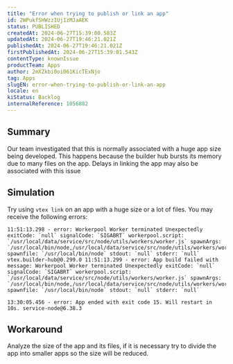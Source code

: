 ```yaml
---
title: "Error when trying to publish or link an app"
id: 2WPukfSHWzzIUjIzMJaAEK
status: PUBLISHED
createdAt: 2024-06-27T15:39:00.583Z
updatedAt: 2024-06-27T19:46:21.021Z
publishedAt: 2024-06-27T19:46:21.021Z
firstPublishedAt: 2024-06-27T15:39:01.543Z
contentType: knownIssue
productTeam: Apps
author: 2mXZkbi0oi061KicTExNjo
tag: Apps
slugEN: error-when-trying-to-publish-or-link-an-app
locale: en
kiStatus: Backlog
internalReference: 1056882
---
```


## Summary


Our team investigated that this is normally associated with a huge app size being developed. This happens because the builder hub bursts its memory due to many files on the app. Delays in linking the app may also be associated with this issue


##

## Simulation


Try using `vtex link` on an app with a huge size or a lot of files. You may receive the following errors:

    11:51:13.298 - error: Workerpool Worker terminated Unexpectedly exitCode: `null` signalCode: `SIGABRT` workerpool.script: `/usr/local/data/service/src/node/utils/workers/worker.js` spawnArgs: `/usr/local/bin/node,/usr/local/data/service/src/node/utils/workers/worker.js` spawnfile: `/usr/local/bin/node` stdout: `null` stderr: `null` vtex.builder-hub@0.299.0 11:51:13.299 - error: App build failed with message: Workerpool Worker terminated Unexpectedly exitCode: `null` signalCode: `SIGABRT` workerpool.script: `/usr/local/data/service/src/node/utils/workers/worker.js` spawnArgs: `/usr/local/bin/node,/usr/local/data/service/src/node/utils/workers/worker.js` spawnfile: `/usr/local/bin/node` stdout: `null` stderr: `null`

    13:30:05.456 - error: App ended with exit code 15. Will restart in 10s. service-node@6.38.3



##

## Workaround


Analyze the size of the app and its files, if it is necessary try to divide the app into smaller apps so the size will be reduced.



